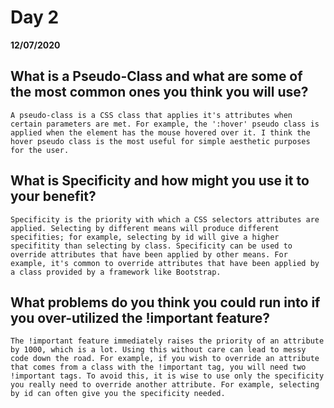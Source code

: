  # Day 2
 __12/07/2020__
 
 ## What is a Pseudo-Class and what are some of the most common ones you think you will use?
    A pseudo-class is a CSS class that applies it's attributes when certain parameters are met. For example, the ':hover' pseudo class is applied when the element has the mouse hovered over it. I think the hover pseudo class is the most useful for simple aesthetic purposes for the user.

 ## What is Specificity and how might you use it to your benefit? 
    Specificity is the priority with which a CSS selectors attributes are applied. Selecting by different means will produce different specifities; for example, selecting by id will give a higher specifitity than selecting by class. Specificity can be used to override attributes that have been applied by other means. For example, it's common to override attributes that have been applied by a class provided by a framework like Bootstrap.

## What problems do you think you could run into if you over-utilized the !important feature?
    The !important feature immediately raises the priority of an attribute by 1000, which is a lot. Using this without care can lead to messy code down the road. For example, if you wish to override an attribute that comes from a class with the !important tag, you will need two !important tags. To avoid this, it is wise to use only the specificity you really need to override another attribute. For example, selecting by id can often give you the specificity needed.
